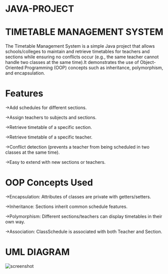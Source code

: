 # JAVA-PROJECT
# TIMETABLE MANAGEMENT SYSTEM
  The Timetable Management System is a simple Java project that allows schools/colleges to maintain and retrieve timetables for teachers and sections while ensuring no conflicts occur (e.g., the same teacher cannot handle two classes at the same time).It demonstrates the use of Object-Oriented Programming (OOP) concepts such as inheritance, polymorphism, and encapsulation.


# Features

  ->Add schedules for different sections.
  
  ->Assign teachers to subjects and sections.
  
  ->Retrieve timetable of a specific section.
  
  ->Retrieve timetable of a specific teacher.
  
  ->Conflict detection (prevents a teacher from being scheduled in two classes at the same time).
  
  ->Easy to extend with new sections or teachers.
# OOP Concepts Used

  ->Encapsulation: Attributes of classes are private with getters/setters.
  
  ->Inheritance: Sections inherit common schedule features.
  
  ->Polymorphism: Different sections/teachers can display timetables in their own way.
  
  ->Association: ClassSchedule is associated with both Teacher and Section.
# UML DIAGRAM
![screenshot](https://github.com/user-attachments/assets/865bb8d4-03a6-49f5-9d1e-4431f18d9e40)
